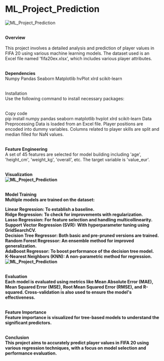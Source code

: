 # ML_Project_Prediction


![ML_Project_Prediction](https://drive.google.com/uc?export=view&id=1Bzt_bWHAwYlUZyuEnVv2gmMrbiARx4Fq)

<br><b>Overview</b><br>
<br>This project involves a detailed analysis and prediction of player values in FIFA 20 using various machine learning models. The dataset used is an Excel file named 'fifa20ex.xlsx', which includes various player attributes.<br>

<br><b>Dependencies</b><br>
Numpy
Pandas
Seaborn
Matplotlib
hvPlot
xlrd
scikit-learn

<br>Installation<br>
Use the following command to install necessary packages:

<br>Copy code<br>
pip install numpy pandas seaborn matplotlib hvplot xlrd scikit-learn
Data Preprocessing
Data is loaded from an Excel file.
Player positions are encoded into dummy variables.
Columns related to player skills are split and median filled for NaN values.<br>

<br><b>Feature Engineering</b><br>
A set of 45 features are selected for model building including 'age', 'height_cm', 'weight_kg', 'overall', etc.
The target variable is 'value_eur'.<br>

<br><b>Visualization</b><br><b>
![ML_Project_Prediction](https://drive.google.com/uc?export=view&id=1HvH4RQcPP0I_XgLE_kzcmg28RDeipY6d)


<br><b>Model Training</b><br>
Multiple models are trained on the dataset:<br>

Linear Regression: To establish a baseline.<br>
Ridge Regression: To check for improvements with regularization.<br>
Lasso Regression: For feature selection and handling multicollinearity.<br>
Support Vector Regression (SVR): With hyperparameter tuning using GridSearchCV.<br>
Decision Tree Regressor: Both basic and pre-pruned versions are trained.<br>
Random Forest Regressor: An ensemble method for improved generalization.<br>
AdaBoost Regressor: To boost performance of the decision tree model.<br>
K-Nearest Neighbors (KNN): A non-parametric method for regression.<br><b>
![ML_Project_Prediction](https://drive.google.com/uc?export=view&id=1Lqd9Ci0jAsnmOrTJz7MWS9OEjfxC_rC1)<br>

<br><b>Evaluation</b><br>
Each model is evaluated using metrics like Mean Absolute Error (MAE), Mean Squared Error (MSE), Root Mean Squared Error (RMSE), and R-squared. Cross-validation is also used to ensure the model's effectiveness.<br>

<br><b>Feature Importance</b><br>
Feature importance is visualized for tree-based models to understand the significant predictors.<br>

<br><b>Conclusion</b><br>
This project aims to accurately predict player values in FIFA 20 using various regression techniques, with a focus on model selection and performance evaluation.<br>

